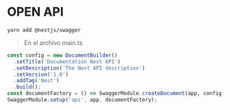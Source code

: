 # OPEN API

```shell
yarn add @nestjs/swagger
```

> En el archivo main.ts

```js
const config = new DocumentBuilder()
  .setTitle('Documentation Nest API')
  .setDescription('The Nest API description')
  .setVersion('1.0')
  .addTag('Nest')
  .build();
const documentFactory = () => SwaggerModule.createDocument(app, config);
SwaggerModule.setup('api', app, documentFactory);
```